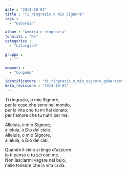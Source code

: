 ```yaml
---
date : "2014-10-01"
title : "Ti ringrazio o mio Signore"
tags : 
  - "Gabarain"

album : "Ammira e ringrazia"
tonalita : "Re"
categories : 
  - "Liturgica"

gruppo : 
  - ""

momenti : 
  - "Congedo"

identificatore : "ti_ringrazio_o_mio_signore_gabarain"
data_revisione : "2014-10-01"
---
```

  
  
Ti ringrazio, o mio Signore,  
per le cose che sono nel mondo,  
per la vita che tu mi hai donato,   
per l'amore  che tu nutri per me.   
  
  
Alleluia, o mio Signore,  
alleluia, o Dio del cielo.   
Alleluia, o mio Signore,  
alleluia, o Dio del ciel.  
  
  
Quando il cielo si tinge d'azzurro  
io ti penso e tu sei con me.  
Non lasciarmi vagare nel buio,   
nelle tenebre  che la vita ci dà.   
  
